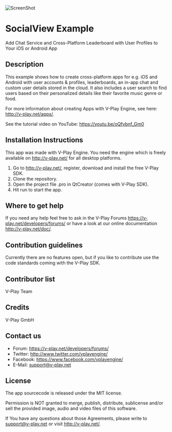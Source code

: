 ![ScreenShot](http://v-play.net/support/vplay-logo.png)

# SocialView Example
Add Chat Service and Cross-Platform Leaderboard with User Profiles to Your iOS or Android App

Description
-----------
This example shows how to create cross-platform apps for e.g. iOS and Android with user accounts & profiles, leaderboards, an in-app chat and custom user details stored in the cloud.
It also includes a user search to find users based on their personalized details like their favorite music genre or food.

For more information about creating Apps with V-Play Engine, see here: http://v-play.net/apps/.

See the tutorial video on YouTube: https://youtu.be/oQfvbnf_Gm0

Installation Instructions
-------------------------
This app was made with V-Play Engine. You need the engine which is freely available on http://v-play.net/ for all desktop platforms.

1. Go to http://v-play.net/, register, download and install the free V-Play SDK.
2. Clone the repository.
3. Open the project file .pro in QtCreator (comes with V-Play SDK).
4. Hit run to start the app.

Where to get help
-----------------
If you need any help feel free to ask in the V-Play Forums https://v-play.net/developers/forums/ or have a look at our online documentation http://v-play.net/doc/.

Contribution guidelines
-----------------------
Currently there are no features open, but if you like to contribute use the code standards coming with the V-Play SDK.

Contributor list
----------------
V-Play Team

Credits
-------
V-Play GmbH

Contact us
----------
- Forum: https://v-play.net/developers/forums/
- Twitter: http://www.twitter.com/vplayengine/
- Facebook: https://www.facebook.com/vplayengine/
- E-Mail: support@v-play.net

License
-------
The app sourcecode is released under the MIT license.

Permission is NOT granted to merge, publish, distribute, sublicense and/or
sell the provided image, audio and video files of this software.

If You have any questions about those Agreements, please write to support@v-play.net
or visit http://v-play.net/.
